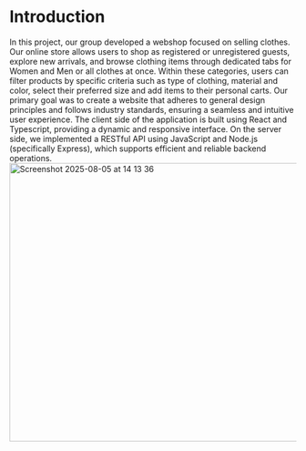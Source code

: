 # Introduction

In this project, our group developed a webshop focused on selling clothes. Our online store
allows users to shop as registered or unregistered guests, explore new arrivals, and browse
clothing items through dedicated tabs for Women and Men or all clothes at once. Within
these categories, users can filter products by specific criteria such as type of clothing,
material and color, select their preferred size and add items to their personal carts.
Our primary goal was to create a website that adheres to general design principles and
follows industry standards, ensuring a seamless and intuitive user experience. The client
side of the application is built using React and Typescript, providing a dynamic and
responsive interface. On the server side, we implemented a RESTful API using JavaScript
and Node.js (specifically Express), which supports efficient and reliable backend operations.<img width="634" height="489" alt="Screenshot 2025-08-05 at 14 13 36" src="https://github.com/user-attachments/assets/81ca63f6-4428-4dd7-90fb-1c09bab98053" />
